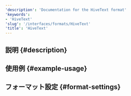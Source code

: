 ```yaml
---
'description': 'Documentation for the HiveText format'
'keywords':
- 'HiveText'
'slug': '/interfaces/formats/HiveText'
'title': 'HiveText'
---
```




## 説明 {#description}

## 使用例 {#example-usage}

## フォーマット設定 {#format-settings}
